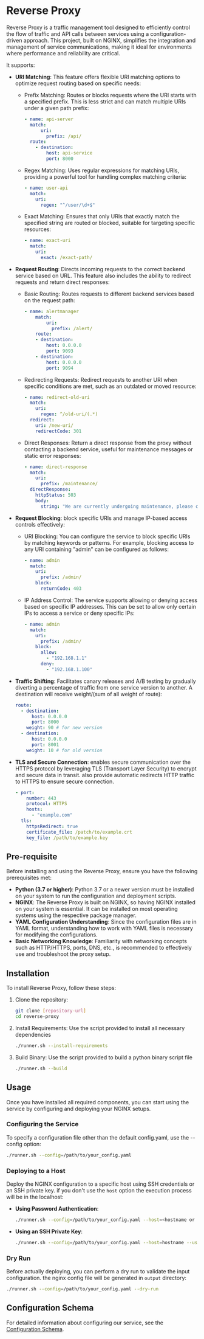
# Reverse Proxy

Reverse Proxy is a traffic management tool designed to efficiently control the flow of traffic and API calls between services using a configuration-driven approach. This project, built on NGINX, simplifies the integration and management of service communications, making it ideal for environments where performance and reliability are critical. 

It supports:
- **URI Matching**: This feature offers flexible URI matching options to optimize request routing based on specific needs:
    - Prefix Matching: Routes or blocks requests where the URI starts with a specified prefix. This is less strict and can match multiple URIs under a given path prefix:
        ```yaml
        - name: api-server
          match:
              uri:
                prefix: /api/
          route:
            - destination:
                host: api-service
                port: 8000
        ```
    - Regex Matching: Uses regular expressions for matching URIs, providing a powerful tool for handling complex matching criteria:
        ```yaml
        - name: user-api
          match:
            uri:
              regex: "^/user/\d+$"
        ```
    - Exact Matching: Ensures that only URIs that exactly match the specified string are routed or blocked, suitable for targeting specific resources:
        ```yaml
        - name: exact-uri
          match:
            uri:
              exact: /exact-path/
        ```

- **Request Routing**: Directs incoming requests to the correct backend service based on URL. This feature also includes the ability to redirect requests and return direct responses:
    - Basic Routing: Routes requests to different backend services based on the request path:
        ```yaml
        - name: alertmanager
            match:
                uri:
                  prefix: /alert/
            route:
            - destination:
                host: 0.0.0.0
                port: 9093
            - destination:
                host: 0.0.0.0
                port: 9094
        ```
    - Redirecting Requests: Redirect requests to another URI when specific conditions are met, such as an outdated or moved resource:
        ```yaml
        - name: redirect-old-uri
          match:
            uri:
              regex: ^/old-uri/(.*)
          redirect:
            uri: /new-uri/
            redirectCode: 301
        ```
    - Direct Responses: Return a direct response from the proxy without contacting a backend service, useful for maintenance messages or static error responses:
        ```yaml
        - name: direct-response
          match:
            uri:
              prefix: /maintenance/
          directResponse:
            httpStatus: 503
            body: 
              string: "We are currently undergoing maintenance, please check back later."
        ```
- **Request Blocking**:  block specific URIs and manage IP-based access controls effectively:
    - URI Blocking: You can configure the service to block specific URIs by matching keywords or patterns. For example, blocking access to any URI containing "admin" can be configured as follows:
        ```yaml
        - name: admin
          match:
            uri:
              prefix: /admin/
            block:
              returnCode: 403
        ```
    - IP Address Control: The service supports allowing or denying access based on specific IP addresses. This can be set to allow only certain IPs to access a service or deny specific IPs:
        ```yaml
        - name: admin
          match:
            uri:
              prefix: /admin/
            block:
              allow:
                - "192.168.1.1"
              deny:
                - "192.168.1.100"
        ```
- **Traffic Shifting**: Facilitates canary releases and A/B testing by gradually diverting a percentage of traffic from one service version to another. A destination will receive weight/(sum of all weight of route):
  ```yaml
  route:
    - destination:
        host: 0.0.0.0
        port: 8000
      weight: 90 # for new version
    - destination:
        host: 0.0.0.0
        port: 8001
      weight: 10 # for old version
  ```
- **TLS and Secure Connection**: enables secure communication over the HTTPS protocol by leveraging TLS (Transport Layer Security) to encrypt and secure data in transit. also provide automatic redirects HTTP traffic to HTTPS to ensure secure connection.
    ```yaml
    - port:
        number: 443
        protocol: HTTPS
        hosts:
          - "example.com"
      tls:
        httpsRedirect: true
        certificate_file: /patch/to/example.crt
        key_file: /path/to/example.key
    ```

## Pre-requisite
Before installing and using the Reverse Proxy, ensure you have the following prerequisites met:
- **Python (3.7 or higher)**: Python 3.7 or a newer version must be installed on your system to run the configuration and deployment scripts.
- **NGINX**: The Reverse Proxy is built on NGINX, so having NGINX installed on your system is essential. It can be installed on most operating systems using the respective package manager.
- **YAML Configuration Understanding**: Since the configuration files are in YAML format, understanding how to work with YAML files is necessary for modifying the configurations.
- **Basic Networking Knowledge**: Familiarity with networking concepts such as HTTP/HTTPS, ports, DNS, etc., is recommended to effectively use and troubleshoot the proxy setup.

## Installation
To install Reverse Proxy, follow these steps:
1. Clone the repository:
   ```bash
   git clone [repository-url]
   cd reverse-proxy
   ```
2. Install Requirements: Use the script provided to install all necessary dependencies
    ```bash
    ./runner.sh --install-requirements
    ```
3. Build Binary: Use the script provided to build a python binary script file
    ```bash
    ./runner.sh --build
    ```


## Usage
Once you have installed all required components, you can start using the service by configuring and deploying your NGINX setups.
### Configuring the Service
To specify a configuration file other than the default config.yaml, use the --config option:
```bash
./runner.sh --config=/path/to/your_config.yaml
```
### Deploying to a Host
Deploy the NGINX configuration to a specific host using SSH credentials or an SSH private key. if you don't use the `host` option the execution process will be in the localhost:
- **Using Password Authentication**:
    ```bash
    ./runner.sh --config=/path/to/your_config.yaml --host=<hostname or ip> --username=myuser --password=mypassword
    ```
- **Using an SSH Private Key**:
    ```bash
    ./runner.sh --config=/path/to/your_config.yaml --host=hostname --username=myuser --key=/path/to/private_key
    ```
### Dry Run
Before actually deploying, you can perform a dry run to validate the input configuration. the nginx config file will be generated in `output` directory:
```bash
./runner.sh --config=/path/to/your_config.yaml --dry-run 
```



## Configuration Schema
For detailed information about configuring our service, see the [Configuration Schema](docs/configuration.md).